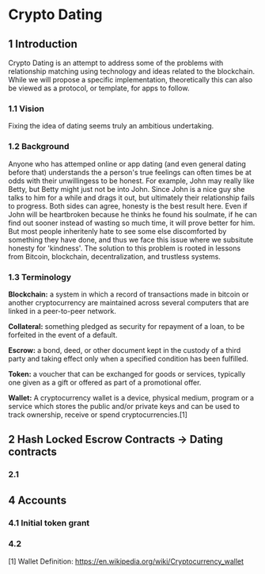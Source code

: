 # Crypto Dating


## 1 Introduction
Crypto Dating is an attempt to address some of the problems with relationship matching using technology and ideas related to the blockchain. 
While we will propose a specific implementation, theoretically this can also be viewed as a protocol, or template, for apps to follow.

### 1.1 Vision
Fixing the idea of dating seems truly an ambitious undertaking.

### 1.2 Background
Anyone who has attemped online or app dating (and even general dating before that) understands the a person's true feelings can often times be at odds with their unwillingess to be honest.
For example, John may really like Betty, but Betty might just not be into John. Since John is a nice guy she talks to him for a while and drags it out, but ultimately their relationship fails to progress.
Both sides can agree, honesty is the best result here. Even if John will be heartbroken because he thinks he found his soulmate, if he can find out sooner instead of wasting so much time, it will prove better for him.
But most people inheritenly hate to see some else discomforted by something they have done, and thus we face this issue where we subsitute honesty for 'kindness'.
The solution to this problem is rooted in lessons from Bitcoin, blockchain, decentralization, and trustless systems.

### 1.3 Terminology
__Blockchain:__ a system in which a record of transactions made in bitcoin or another cryptocurrency are maintained across several computers that are linked in a peer-to-peer network.

__Collateral:__ something pledged as security for repayment of a loan, to be forfeited in the event of a default.

__Escrow:__ a bond, deed, or other document kept in the custody of a third party and taking effect only when a specified condition has been fulfilled.

__Token:__ a voucher that can be exchanged for goods or services, typically one given as a gift or offered as part of a promotional offer.

__Wallet:__ A cryptocurrency wallet is a device, physical medium, program or a service which stores the public and/or private keys and can be used to track ownership, receive or spend cryptocurrencies.[1]


## 2 Hash Locked Escrow Contracts -> Dating contracts

### 2.1

## 4 Accounts

### 4.1 Initial token grant

### 4.2 






[1] Wallet Definition: https://en.wikipedia.org/wiki/Cryptocurrency_wallet